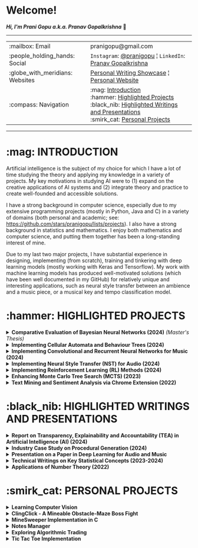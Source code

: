 <h1>Welcome!</h1>

**_Hi, I'm Prani Gopu a.k.a. Pranav Gopalkrishna_** 👋

---

<table>
<tr>
<td>:mailbox: Email</td>
<td>pranigopu@gmail.com</td>
</tr>
<tr>
<td>:people_holding_hands: Social</td>
<td><code>Instagram</code>: <a href="https://www.instagram.com/pranigopu/">@pranigopu</a> ¦ <code>LinkedIn</code>: <a href="https://www.linkedin.com/in/pranav-gopalkrishna-3a8a37166/">Pranav Gopalkrishna</a></td>
</tr>
<tr>
<td>:globe_with_meridians: Websites</td>
<td><a href="https://pranigopu.wordpress.com/">Personal Writing Showcase</a> ¦ <a href="https://pranigopu.github.io/">Personal Website</a></td>
</tr>
<tr>
<td>:compass: Navigation</td>
<td>:mag: <a href="#introduction">Introduction</a> <br> :hammer: <a href="#highlighted-projects">Highlighted Projects</a> <br> :black_nib: <a href="#highlighted-writings">Highlighted Writings and Presentations</a> <br> :smirk_cat: <a href="#personal-projects">Personal Projects</a></td>
</tr>
</table>


---

<h1 id="introduction">:mag: INTRODUCTION</h1>

Artificial intelligence is the subject of my choice for which I have a lot of time studying the theory and applying my knowledge in a variety of projects. My key motivations in studying AI were to (1) expand on the creative applications of AI systems and (2) integrate theory and practice to create well-founded and accessible solutions.

I have a strong background in computer science, especially due to my extensive programming projects (mostly in Python, Java and C) in a variety of domains (both personal and academic; see: https://github.com/stars/pranigopu/lists/projects). I also have a strong background in statistics and mathematics. I enjoy both mathematics and computer science, and putting them together has been a long-standing interest of mine.

Due to my last two major projects, I have substantial experience in designing, implementing (from scratch), training and tinkering with deep learning models (mostly working with Keras and Tensorflow). My work with machine learning models has produced well-motivated solutions (which have been well documented in my GitHub) for relatively unique and interesting applications, such as neural style transfer between an ambience and a music piece, or a musical key and tempo classification model.

<h1 id="highlighted-projects">:hammer: HIGHLIGHTED PROJECTS</h1>

<details>
<summary><b>Comparative Evaluation of Bayesian Neural Networks (2024)</b> <i>(Master's Thesis)</i></summary>
<a href="https://github.com/pranigopu/masters-project"><b>See GitHub repository >></b></a><br>
Evaluates and compares two Bayesian inference (BI) methods — Hamiltonian Monte Carlo (HMC) and variational inference (VI) — as applied to uncertainty quantification in Bayesian neural networks (BNNs) for regression problems. Drawing on existing research in computational BI and deep learning, this study presents the theoretical and practical progression from BI to BNNs, and demonstrates the effectiveness of uncertainty quantification of the two BNN implementations for regression problems. The HMC and VI BNN models were implemented using Tensorflow and PyTorch respectively.
<br>
<table>
<tr>
<td><b>Goal 1</b></td><td>Present a clear link between BI and BNNs in practice</td>
</tr>
<tr>
<td><b>Goal 2</b></td><td>Evaluate the performance of different BNN methods</td>
</tr>
<tr>
<td><b>Tools</b></td><td>Python using Jupyter Notebook</td>
</tr>
<tr>
<td><b>Keywords</b></td><td><code>bayesian inference</code>, <code>bayesian neural network</code></td>
</tr>
</table>
</details>

<details>
<summary><b>Implementing Cellular Automata and Behaviour Trees (2024)</b></summary>
<ul>
<li><b>Goal 1:</b> Design and implement cellular automata to procedurally generate “coral reef” terrains</li>
<li><b>Goal 2:</b> Design and implement behaviour trees to handle two agents (player and attacking mermaid).</li>
<li><b>Tools:</b> C# using Unity Game Engine</li>
<li><b>Keywords:</b> <code>unity</code>, <code>procedural content generation</code>, <code>behaviour tree</code></li>
<li><b>Grade:</b> 89%</li>
</ul>
<p><a href="https://github.com/pranigopu/diver-vs-mermaid"><b>See GitHub repository >></b></a> | <a href="https://www.youtube.com/watch?v=sJMKtEH5r3g"><b>See video presentation >></b></a></p>
</details>

<details>
<summary><b>Implementing Convolutional and Recurrent Neural Networks for Music (2024)</b></summary>
<ul>
<li><b>Goal:</b> Implement, train and present models for musical key recognition and tempo recognition</li>
<li><b>Tools:</b> Python using Jupyter Notebook</li>
<li><b>Keywords:</b> <code>convolutional neural network</code>, <code>bidirectional recurrent neural network</code></li>
<li><b>Grade:</b> 60%</li>
</ul>
<p><a href="https://github.com/pranigopu/key--tempo-deepLearning"><b>See GitHub repository >></b></a></p>
</details>

<details>
<summary><b>Implementing Neural Style Transfer (NST) for Audio (2024)</b></summary>
<ul>
<li><b>Goal:</b> Implement NST for transferring the style of an ambience to a musical piece</li>
<li><b>Tools:</b> Python using Google Colab</li>
<li><b>Keywords:</b> <code>convolutional neural network</code>, <code>neural style transfer</code></li>
<li><b>Grade:</b> 57%</li>
</ul>
<p><a href="https://github.com/pranigopu/ambience-to-music-neuralStyleTransfer"><b>See GitHub repository >></b></a></p>
</details>

<details>
<summary><b>Implementing Reinforcement Learning (RL) Methods (2024)</b></summary>
<ul>
<li><b>Goal:</b> Implement and test RL methods for navigating a simple grid-based obstacle course</li>
<li><b>Tools:</b> Python</li>
<li><b>Keywords:</b> <code>reinforcement learning</code>, <code>model-based</code>, <code>model-free</code>, <code>deep learning</code></li>
<li><b>Grade:</b> 96%</li>
</ul>
<p><a href="https://github.com/nocommentcode/ecs7002_assignment_2"><b>See GitHub team repository >></b></a> | <a href="https://github.com/pranigopu/frozenLake"><b>See GitHub personal repository >></b></a> | <a href="https://github.com/pranigopu/frozenLake/blob/main/report/finalReport.pdf"><b>See report >></b></a></p>
</details>

<details>
<summary><b>Enhancing Monte Carlo Tree Search (MCTS) (2023)</b></summary>
<ul>
<li><b>Goal:</b> Improve the performance of an AI agent using basic MCTS in playing the card game "Sushi Go!"</li>
<li><b>Tools:</b> Java</li>
<li><b>Keywords:</b> <code>monte carlo tree search</code>, <code>bandit methods</code></li>
<li><b>Grade:</b> 94%</li>
</ul>
<p><a href="https://github.com/grahaminn/AIinGames-Assignment1"><b>See GitHub team repository >></b></a> | <a href="https://github.com/pranigopu/artificialIntelligence-in-games/blob/main/assignment1/REPORT.pdf"><b>See report >></b></a></p>
<p><i>NOTE:</i> I had no contribution to the final code due to mediocre results in IS-MCTS (Information Set Monte Carlo Tree Search) implementations. However, I was a major contributor to the final report.</p>
</details>

<details>
<summary><b>Text Mining and Sentiment Analysis via Chrome Extension (2022)</b></summary>
<ul>
<li><b>Goal:</b> Create a Chrome extension to scrape a website's text and analyse the text</li>
<li><b>Tools:</b> JavaScript, HTML, Python</li>
<li><b>Keywords:</b> <code>chrome extension</code>, <code>django</code>, <code>text mining</code>, <code>sentiment analysis</code></li>
<li><b>Grade:</b> 81%</li>
</ul>
<p><a href="https://github.com/pranigopu/sentiMiner"><b>See GitHub repository >></b></a></p>
</details>

<h1 id="highlighted-writings">:black_nib: HIGHLIGHTED WRITINGS AND PRESENTATIONS</h1>

<details>
<summary><b>Report on Transparency, Explainability and Accountability (TEA) in Artificial Intelligence (AI) (2024)</b></summary>
<ul>
<li><b>Goal:</b> Present a reflection, case study and ethics framework proposal for implementing TEA in AI</li>
<li><b>Keywords:</b> <code>ai in industry</code>, <code>ethical framework</code>, <code>regulatory framework</code></li>
</ul>
<p><a href="https://github.com/pranigopu/ethics--regulation--law-for-intelligentSystems/blob/main/finalCoursework/SUBMISSION.pdf"><b>See in GitHub >></b></a></p>
</details>

<details>
<summary><b>Industry Case Study on Procedural Generation (2024)</b></summary>
<ul>
<li><b>Goal:</b> Present a case study on cyclic procedural generation from the game "Unexplored"</li>
<li><b>Keywords:</b> <code>cyclic dungeon generation</code>, <code>unexplored</code>, <code>procedural content generation</code></li>
</ul>
<p><a href="https://github.com/pranigopu/interactiveAgents--proceduralGeneration/blob/main/caseStudy/SUBMISSION.pdf"><b>See in GitHub >></b></a></p>
</details>

<details>
<summary><b>Presentation on a Paper in Deep Learning for Audio and Music</b></summary>
<ul>
<li><b>Goal:</b> Present the essentials of "Piano Skills Assessment" by Paritosh Parmar, Jaiden Reddy and Brendan Morris</li>
<li><b>Keywords:</b> <code>automated skills assessment</code>, <code>multimodal skills assessment</code></li>
</ul>
<p><a href="https://github.com/pranigopu/deepLearning-for-audio--music/tree/main/paperPresentation"><b>See in GitHub >></b></a></p>
</details>

<details>
<summary><b>Technical Writings on Key Statistical Concepts (2023-2024)</b></summary>
<ul>
<li><b>Goal:</b> Present a mathematically and conceptually rigorous overview of key statistical concepts</li>
<li><b>Keywords:</b> <code>probability theory</code>, <code>statistical estimation</code>, <code>hypothesis testing</code></li>
</ul>
<p><a href="https://pranigopu.github.io/statistics/"><b>See in personal website >></b></a></p>
</details>

<details>
<summary><b>Applications of Number Theory (2022)</b></summary>
<ul>
<li><b>Goal:</b> Present various real-world applications of number theory</li>
<li><b>Keywords:</b> <code>number theory</code>, <code>pseudorandom number generation</code>, <code>cryptography</code>, <code>coding-decoding</code></li>
</ul>
<p><a href="https://github.com/pranigopu/mathematics/tree/main/numberTheory/applicationsOfNumberTheory"><b>See in GitHub >></b></a></p>
</details>

<h1 id="personal-projects">:smirk_cat: PERSONAL PROJECTS</h1>

<details>
<summary><b>Learning Computer Vision</b></summary>
<ul>
<li><b>Goal 1:</b> Learn image and video processing</li>
<li><b>Goal 2:</b> Implement deep learning models for classifying/learning from images and videos</li>
<li><b>Tools:</b> Python</li>
<li><b>Keywords:</b> <code>image processing</code>, <code>video processing</code>, <code>computer vision</code>, <code>deep learning</code></li>
</ul>
<p><a href="https://github.com/pranigopu/computerVision"><b>See GitHub repository >></b></a></p>
</details>

<details>
<summary><b>ClingClick - A Mineable Obstacle-Maze Boss Fight</b></summary>
<ul>
<li><b>Goal:</b> Implement a boss fight against a pathfinding NPC in a mineable maze environment</li>
<li><b>Tools:</b> C</li>
<li><b>Keywords:</b> <code>a-star pathfinding</code>, <code>mineable environment</code>, <code>inventory management</code></li>
</ul>
<p><a href="https://github.com/pranigopu/clingClick"><b>See GitHub repository >></b></a></p>
</details>

<details>
<summary><b>MineSweeper Implementation in C</b></summary>
<ul>
<li><b>Goal:</b> Implement the classic MineSweeper game in C, using a terminal-based interface</li>
<li><b>Tools:</b> C</li>
<li><b>Keywords:</b> <code>minesweeper</code>, <code>terminal-based interface</code></li>
</ul>
<p><a href="https://github.com/pranigopu/mineSweeper"><b>See GitHub repository >></b></a></p>
</details>

<details>
<summary><b>Notes Manager</b></summary>
<ul>
<li><b>Goal:</b> Create a simple program to manage your notes (particularly study notes)</li>
<li><b>Tools:</b> Java</li>
<li><b>Keywords:</b> <code>file and directory management with java</code></li>
</ul>
</details>

<details>
<summary><b>Exploring Algorithmic Trading</b></summary>
<ul>
<li><b>Goal:</b> Explore algorithmic trading</li>
<li><b>Tools:</b> Python</li>
<li><b>Keywords:</b> <code>api calls</code>, <code>point and batch requests</code></li>
</ul>
<p><a href="https://github.com/pranigopu/algorithmicTrading"><b>See GitHub repository >></b></a></p>
<p><i>NOTE:</i> So far, I have only learnt key concepts behind algorithmic trading and dealing with API requests and responses for data.</p>
</details>

<details>
<summary><b>Tic Tac Toe Implementation</b></summary>
<ul>
<li><b>Goal:</b> Implement tic tac toe (single-player and multiplayer)</li>
<li><b>Tools:</b> C</li>
<li><b>Keywords:</b> <code>tic tac toe</code>, <code>ai opponent</code></li>
</ul>
<p><a href="https://github.com/pranigopu/ticTacToe"><b>See GitHub repository >></b></a></p>
<p><i>NOTE:</i> The "AI opponent" is a relatively basic algorithm to try to stump the player using a few simple strategies.</p>
</details>

<!---
pranigopu/pranigopu is a ✨ special ✨ repository because its `README.md` (this file) appears on your GitHub profile.
You can click the Preview link to take a look at your changes.
--->
